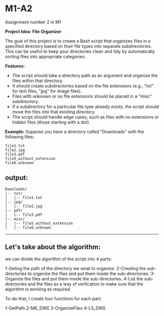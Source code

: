 # M1-A2
Assignment number 2 in M1



**Project Idea: File Organizer**

The goal of this project is to create a Bash script that organizes files in a specified directory based on their file types into separate subdirectories. This can be useful to keep your directories clean and tidy by automatically sorting files into appropriate categories.

**Features:**

- The script should take a directory path as an argument and organize the files within that directory.
- It should create subdirectories based on the file extensions (e.g., "txt" for text files, "jpg" for image files).
- Files with unknown or no file extensions should be placed in a "misc" subdirectory.
- If a subdirectory for a particular file type already exists, the script should move the files into that existing directory.
- The script should handle edge cases, such as files with no extensions or hidden files (those starting with a dot).

**Example:** Suppose you have a directory called "Downloads" with the following files:

```shell
file1.txt
file2.jpg
file3.pdf
file5_without_extension
file6.unknown
```

## output:

```shell
Downloads/
|-- txt/
|   |-- file1.txt
|-- jpg/
|   |-- file2.jpg
|-- pdf/
|   |-- file3.pdf
|-- misc/
|   |-- file5_without_extension
|   |-- file6.unknown
```

************************************************************************************************************************************************************

## **Let's take about the algorithm:**

we can divide the algorithm of the script into 4 parts:


1-Geting the path of the directory we wnat to organize.
2-Creating the sub-directories to organize the files and put them inside the sub-directories.
3-Organize the files and put them inside the sub-directories.
4-List the sub-directories and the files as a way of verfication to make sure that the algorithm is working as required.

To-do that, I create four functions for each part:


1-GetPath 
2-MK_DIRS 
3-OrganizeFiles 
4-LS_DIRS




